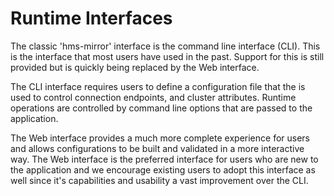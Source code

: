 # Runtime Interfaces

The classic 'hms-mirror' interface is the command line interface (CLI).  This is the interface that most users have used in the past.  Support for this is still provided but is quickly being replaced by the Web interface.

The CLI interface requires users to define a configuration file that the is used to control connection endpoints, and cluster attributes.  Runtime operations are controlled by command line options that are passed to the application.

The Web interface provides a much more complete experience for users and allows configurations to be built and validated in a more interactive way.  The Web interface is the preferred interface for users who are new to the application and we encourage existing users to adopt this interface as well since it's capabilities and usability a vast improvement over the CLI.

